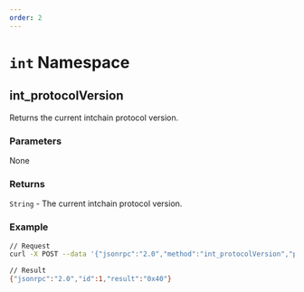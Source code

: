 ```yaml
---
order: 2
---
```


# `int` Namespace

## int_protocolVersion
Returns the current intchain protocol version.

### Parameters
None

### Returns

`String` - The current intchain protocol version.

### Example

```bash
// Request
curl -X POST --data '{"jsonrpc":"2.0","method":"int_protocolVersion","params":[],"id":1}' -H 'content-type: application/json;'

// Result
{"jsonrpc":"2.0","id":1,"result":"0x40"}

```
